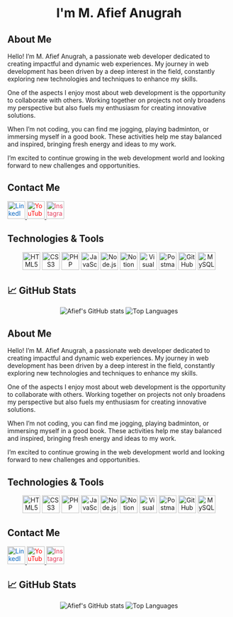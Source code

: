 <h1 align="center">I'm M. Afief Anugrah</h1>

## About Me

Hello! I’m M. Afief Anugrah, a passionate web developer dedicated to creating impactful and dynamic web experiences. My journey in web development has been driven by a deep interest in the field, constantly exploring new technologies and techniques to enhance my skills.

One of the aspects I enjoy most about web development is the opportunity to collaborate with others. Working together on projects not only broadens my perspective but also fuels my enthusiasm for creating innovative solutions.

When I’m not coding, you can find me jogging, playing badminton, or immersing myself in a good book. These activities help me stay balanced and inspired, bringing fresh energy and ideas to my work.

I’m excited to continue growing in the web development world and looking forward to new challenges and opportunities.

## Contact Me

<p align="start">
  <a href="https://www.linkedin.com/in/m-afief-anugrah-06b9692b7/" target="_blank">
    <img src="https://cdn.jsdelivr.net/npm/simple-icons@v6/icons/linkedin.svg" alt="LinkedIn" width="40" height="40" style="color:#0A66C2;"/>
  </a>
  <a href="https://www.youtube.com/@afiefanugrah5392" target="_blank">
    <img src="https://cdn.jsdelivr.net/npm/simple-icons@v6/icons/youtube.svg" alt="YouTube" width="40" height="40" style="color:#FF0000;"/>
  </a>
  <a href="https://www.instagram.com/mafief_anugrah/" target="_blank">
    <img src="https://cdn.jsdelivr.net/npm/simple-icons@v6/icons/instagram.svg" alt="Instagram" width="40" height="40" style="color:#E4405F;"/>
  </a>
</p>

## Technologies & Tools

<p align="center">
  <img src="https://cdn.jsdelivr.net/gh/devicons/devicon/icons/html5/html5-original.svg" alt="HTML5" width="40" height="40"/>
  <img src="https://cdn.jsdelivr.net/gh/devicons/devicon/icons/css3/css3-original.svg" alt="CSS3" width="40" height="40"/>
  <img src="https://cdn.jsdelivr.net/gh/devicons/devicon/icons/php/php-original.svg" alt="PHP" width="40" height="40"/>
  <img src="https://cdn.jsdelivr.net/gh/devicons/devicon/icons/javascript/javascript-original.svg" alt="JavaScript" width="40" height="40"/>
  <img src="https://cdn.jsdelivr.net/gh/devicons/devicon/icons/nodejs/nodejs-original.svg" alt="Node.js" width="40" height="40"/>
  <img src="https://cdn.jsdelivr.net/gh/devicons/devicon/icons/notion/notion-original.svg" alt="Notion" width="40" height="40"/>
  <img src="https://cdn.jsdelivr.net/gh/devicons/devicon/icons/vscode/vscode-original.svg" alt="Visual Studio Code" width="40" height="40"/>
  <img src="https://www.vectorlogo.zone/logos/getpostman/getpostman-icon.svg" alt="Postman" width="40" height="40"/>
  <img src="https://cdn.jsdelivr.net/gh/devicons/devicon/icons/github/github-original.svg" alt="GitHub" width="40" height="40"/>
  <img src="https://cdn.jsdelivr.net/gh/devicons/devicon/icons/mysql/mysql-original.svg" alt="MySQL" width="40" height="40"/>
</p>

## 📈 GitHub Stats

<p align="center">
  <img src="https://github-readme-stats.vercel.app/api?username=Afiefanugrah&show_icons=true&theme=radical" alt="Afief's GitHub stats">
  <img src="https://github-readme-stats.vercel.app/api/top-langs/?username=Afiefanugrah&layout=compact&theme=radical" alt="Top Languages">
</p>

## About Me

Hello! I’m M. Afief Anugrah, a passionate web developer dedicated to creating impactful and dynamic web experiences. My journey in web development has been driven by a deep interest in the field, constantly exploring new technologies and techniques to enhance my skills.

One of the aspects I enjoy most about web development is the opportunity to collaborate with others. Working together on projects not only broadens my perspective but also fuels my enthusiasm for creating innovative solutions.

When I’m not coding, you can find me jogging, playing badminton, or immersing myself in a good book. These activities help me stay balanced and inspired, bringing fresh energy and ideas to my work.

I’m excited to continue growing in the web development world and looking forward to new challenges and opportunities.

## Technologies & Tools

<p align="center">
  <img src="https://cdn.jsdelivr.net/gh/devicons/devicon/icons/html5/html5-original.svg" alt="HTML5" width="40" height="40"/>
  <img src="https://cdn.jsdelivr.net/gh/devicons/devicon/icons/css3/css3-original.svg" alt="CSS3" width="40" height="40"/>
  <img src="https://cdn.jsdelivr.net/gh/devicons/devicon/icons/php/php-original.svg" alt="PHP" width="40" height="40"/>
  <img src="https://cdn.jsdelivr.net/gh/devicons/devicon/icons/javascript/javascript-original.svg" alt="JavaScript" width="40" height="40"/>
  <img src="https://cdn.jsdelivr.net/gh/devicons/devicon/icons/nodejs/nodejs-original.svg" alt="Node.js" width="40" height="40"/>
  <img src="https://cdn.jsdelivr.net/gh/devicons/devicon/icons/notion/notion-original.svg" alt="Notion" width="40" height="40"/>
  <img src="https://cdn.jsdelivr.net/gh/devicons/devicon/icons/vscode/vscode-original.svg" alt="Visual Studio Code" width="40" height="40"/>
  <img src="https://www.vectorlogo.zone/logos/getpostman/getpostman-icon.svg" alt="Postman" width="40" height="40"/>
  <img src="https://cdn.jsdelivr.net/gh/devicons/devicon/icons/github/github-original.svg" alt="GitHub" width="40" height="40"/>
  <img src="https://cdn.jsdelivr.net/gh/devicons/devicon/icons/mysql/mysql-original.svg" alt="MySQL" width="40" height="40"/>
</p>

## Contact Me

<p align="start">
  <a href="https://www.linkedin.com/in/m-afief-anugrah-06b9692b7/" target="_blank">
    <img src="https://cdn.jsdelivr.net/npm/simple-icons@v6/icons/linkedin.svg" alt="LinkedIn" width="40" height="40" style="color:#0A66C2;"/>
  </a>
  <a href="https://www.youtube.com/@afiefanugrah5392" target="_blank">
    <img src="https://cdn.jsdelivr.net/npm/simple-icons@v6/icons/youtube.svg" alt="YouTube" width="40" height="40" style="color:#FF0000;"/>
  </a>
  <a href="https://www.instagram.com/mafief_anugrah/" target="_blank">
    <img src="https://cdn.jsdelivr.net/npm/simple-icons@v6/icons/instagram.svg" alt="Instagram" width="40" height="40" style="color:#E4405F;"/>
  </a>
</p>

## 📈 GitHub Stats

<p align="center">
  <img src="https://github-readme-stats.vercel.app/api?username=Afiefanugrah&show_icons=true&theme=radical" alt="Afief's GitHub stats">
  <img src="https://github-readme-stats.vercel.app/api/top-langs/?username=Afiefanugrah&layout=compact&theme=radical" alt="Top Languages">
</p>
